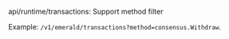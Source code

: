 api/runtime/transactions: Support method filter

Example: `/v1/emerald/transactions?method=consensus.Withdraw`.
